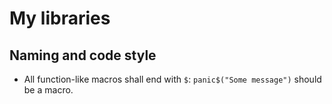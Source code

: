 # My libraries

## Naming and code style

 - All function-like macros shall end with `$`:
   `panic$("Some message")` should be a macro.
